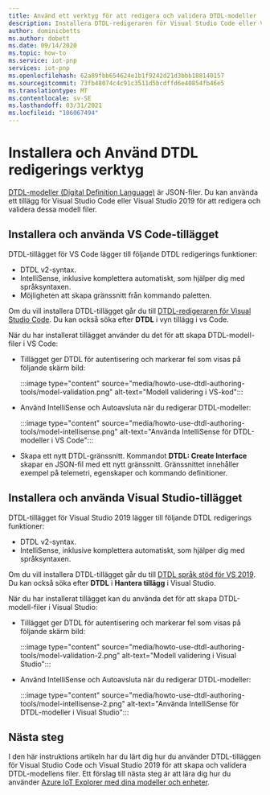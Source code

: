 ```yaml
---
title: Använd ett verktyg för att redigera och validera DTDL-modeller | Microsoft Docs
description: Installera DTDL-redigeraren för Visual Studio Code eller Visual Studio 2019 och Använd den för att redigera IoT Plug and Play-modeller.
author: dominicbetts
ms.author: dobett
ms.date: 09/14/2020
ms.topic: how-to
ms.service: iot-pnp
services: iot-pnp
ms.openlocfilehash: 62a89fbb654624e1b1f9242d21d3bbb188140157
ms.sourcegitcommit: 73fb48074c4c91c3511d5bcdffd6e40854fb46e5
ms.translationtype: MT
ms.contentlocale: sv-SE
ms.lasthandoff: 03/31/2021
ms.locfileid: "106067494"
---
```

# <a name="install-and-use-the-dtdl-authoring-tools"></a>Installera och Använd DTDL redigerings verktyg

[DTDL-modeller (Digital Definition Language)](https://github.com/Azure/opendigitaltwins-dtdl/blob/master/DTDL/v2/dtdlv2.md) är JSON-filer. Du kan använda ett tillägg för Visual Studio Code eller Visual Studio 2019 för att redigera och validera dessa modell filer.

## <a name="install-and-use-the-vs-code-extension"></a>Installera och använda VS Code-tillägget

DTDL-tillägget för VS Code lägger till följande DTDL redigerings funktioner:

- DTDL v2-syntax.
- IntelliSense, inklusive komplettera automatiskt, som hjälper dig med språksyntaxen.
- Möjligheten att skapa gränssnitt från kommando paletten.

Om du vill installera DTDL-tillägget går du till [DTDL-redigeraren för Visual Studio Code](https://marketplace.visualstudio.com/items?itemName=vsciot-vscode.vscode-dtdl). Du kan också söka efter **DTDL** i vyn tillägg i vs Code.

När du har installerat tillägget använder du det för att skapa DTDL-modell-filer i VS Code:

- Tillägget ger DTDL för autentisering och markerar fel som visas på följande skärm bild:

    :::image type="content" source="media/howto-use-dtdl-authoring-tools/model-validation.png" alt-text="Modell validering i VS-kod":::

- Använd IntelliSense och Autoavsluta när du redigerar DTDL-modeller:

    :::image type="content" source="media/howto-use-dtdl-authoring-tools/model-intellisense.png" alt-text="Använda IntelliSense för DTDL-modeller i VS Code":::

- Skapa ett nytt DTDL-gränssnitt. Kommandot **DTDL: Create Interface** skapar en JSON-fil med ett nytt gränssnitt. Gränssnittet innehåller exempel på telemetri, egenskaper och kommando definitioner.

## <a name="install-and-use-the-visual-studio-extension"></a>Installera och använda Visual Studio-tillägget

DTDL-tillägget för Visual Studio 2019 lägger till följande DTDL redigerings funktioner:

- DTDL v2-syntax.
- IntelliSense, inklusive komplettera automatiskt, som hjälper dig med språksyntaxen.

Om du vill installera DTDL-tillägget går du till [DTDL språk stöd för VS 2019](https://marketplace.visualstudio.com/items?itemName=vsc-iot.vs16dtdllanguagesupport). Du kan också söka efter **DTDL** i **Hantera tillägg** i Visual Studio.

När du har installerat tillägget kan du använda det för att skapa DTDL-modell-filer i Visual Studio:

- Tillägget ger DTDL för autentisering och markerar fel som visas på följande skärm bild:

    :::image type="content" source="media/howto-use-dtdl-authoring-tools/model-validation-2.png" alt-text="Modell validering i Visual Studio":::

- Använd IntelliSense och Autoavsluta när du redigerar DTDL-modeller:

    :::image type="content" source="media/howto-use-dtdl-authoring-tools/model-intellisense-2.png" alt-text="Använda IntelliSense för DTDL-modeller i Visual Studio":::

## <a name="next-steps"></a>Nästa steg

I den här instruktions artikeln har du lärt dig hur du använder DTDL-tilläggen för Visual Studio Code och Visual Studio 2019 för att skapa och validera DTDL-modellens filer. Ett förslag till nästa steg är att lära dig hur du använder [Azure IoT Explorer med dina modeller och enheter](./howto-use-iot-explorer.md).

